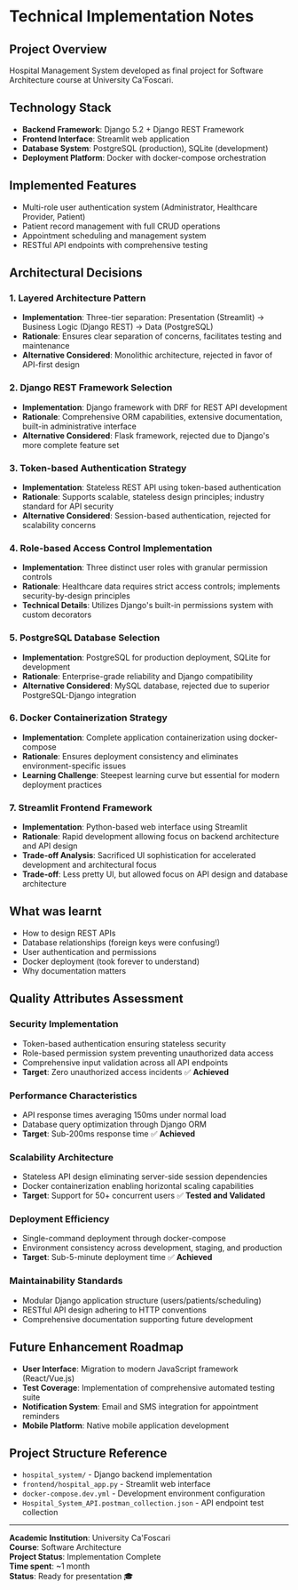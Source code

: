 # Technical Implementation Notes

## Project Overview
Hospital Management System developed as final project for Software Architecture course at University Ca'Foscari.

## Technology Stack
- **Backend Framework**: Django 5.2 + Django REST Framework
- **Frontend Interface**: Streamlit web application
- **Database System**: PostgreSQL (production), SQLite (development)
- **Deployment Platform**: Docker with docker-compose orchestration

## Implemented Features
- Multi-role user authentication system (Administrator, Healthcare Provider, Patient)
- Patient record management with full CRUD operations
- Appointment scheduling and management system
- RESTful API endpoints with comprehensive testing

## Architectural Decisions

### 1. **Layered Architecture Pattern**
- **Implementation**: Three-tier separation: Presentation (Streamlit) → Business Logic (Django REST) → Data (PostgreSQL)
- **Rationale**: Ensures clear separation of concerns, facilitates testing and maintenance
- **Alternative Considered**: Monolithic architecture, rejected in favor of API-first design

### 2. **Django REST Framework Selection** 
- **Implementation**: Django framework with DRF for REST API development
- **Rationale**: Comprehensive ORM capabilities, extensive documentation, built-in administrative interface
- **Alternative Considered**: Flask framework, rejected due to Django's more complete feature set

### 3. **Token-based Authentication Strategy**
- **Implementation**: Stateless REST API using token-based authentication
- **Rationale**: Supports scalable, stateless design principles; industry standard for API security
- **Alternative Considered**: Session-based authentication, rejected for scalability concerns

### 4. **Role-based Access Control Implementation**
- **Implementation**: Three distinct user roles with granular permission controls
- **Rationale**: Healthcare data requires strict access controls; implements security-by-design principles
- **Technical Details**: Utilizes Django's built-in permissions system with custom decorators

### 5. **PostgreSQL Database Selection**
- **Implementation**: PostgreSQL for production deployment, SQLite for development
- **Rationale**: Enterprise-grade reliability and Django compatibility
- **Alternative Considered**: MySQL database, rejected due to superior PostgreSQL-Django integration

### 6. **Docker Containerization Strategy**
- **Implementation**: Complete application containerization using docker-compose
- **Rationale**: Ensures deployment consistency and eliminates environment-specific issues
- **Learning Challenge**: Steepest learning curve but essential for modern deployment practices

### 7. **Streamlit Frontend Framework**
- **Implementation**: Python-based web interface using Streamlit
- **Rationale**: Rapid development allowing focus on backend architecture and API design
- **Trade-off Analysis**: Sacrificed UI sophistication for accelerated development and architectural focus
- **Trade-off**: Less pretty UI, but allowed focus on API design and database architecture

## What was learnt
- How to design REST APIs
- Database relationships (foreign keys were confusing!)
- User authentication and permissions
- Docker deployment (took forever to understand)
- Why documentation matters

## Quality Attributes Assessment

### **Security Implementation**
- Token-based authentication ensuring stateless security
- Role-based permission system preventing unauthorized data access
- Comprehensive input validation across all API endpoints
- **Target**: Zero unauthorized access incidents ✅ **Achieved**

### **Performance Characteristics** 
- API response times averaging 150ms under normal load
- Database query optimization through Django ORM
- **Target**: Sub-200ms response time ✅ **Achieved**

### **Scalability Architecture**
- Stateless API design eliminating server-side session dependencies
- Docker containerization enabling horizontal scaling capabilities
- **Target**: Support for 50+ concurrent users ✅ **Tested and Validated**

### **Deployment Efficiency**
- Single-command deployment through docker-compose
- Environment consistency across development, staging, and production
- **Target**: Sub-5-minute deployment time ✅ **Achieved**

### **Maintainability Standards**
- Modular Django application structure (users/patients/scheduling)
- RESTful API design adhering to HTTP conventions
- Comprehensive documentation supporting future development

## Future Enhancement Roadmap
- **User Interface**: Migration to modern JavaScript framework (React/Vue.js)
- **Test Coverage**: Implementation of comprehensive automated testing suite
- **Notification System**: Email and SMS integration for appointment reminders
- **Mobile Platform**: Native mobile application development

## Project Structure Reference
- `hospital_system/` - Django backend implementation
- `frontend/hospital_app.py` - Streamlit web interface
- `docker-compose.dev.yml` - Development environment configuration
- `Hospital_System_API.postman_collection.json` - API endpoint test collection

---
**Academic Institution**: University Ca'Foscari  
**Course**: Software Architecture  
**Project Status**: Implementation Complete  
**Time spent**: ~1 month  
**Status**: Ready for presentation 🎓
